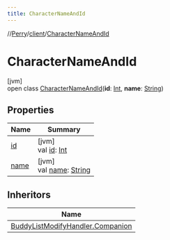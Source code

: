 ```yaml
---
title: CharacterNameAndId
---
```

//[Perry](../../../index.html)/[client](../index.html)/[CharacterNameAndId](index.html)



# CharacterNameAndId



[jvm]\
open class [CharacterNameAndId](index.html)(**id**: [Int](https://kotlinlang.org/api/latest/jvm/stdlib/kotlin/-int/index.html), **name**: [String](https://kotlinlang.org/api/latest/jvm/stdlib/kotlin/-string/index.html))



## Properties


| Name | Summary |
|---|---|
| [id](id.html) | [jvm]<br>val [id](id.html): [Int](https://kotlinlang.org/api/latest/jvm/stdlib/kotlin/-int/index.html) |
| [name](name.html) | [jvm]<br>val [name](name.html): [String](https://kotlinlang.org/api/latest/jvm/stdlib/kotlin/-string/index.html) |


## Inheritors


| Name |
|---|
| [BuddyListModifyHandler.Companion](../../net.server.channel.handlers/-buddy-list-modify-handler/-companion/-character-id-name-buddy-capacity/index.html) |


